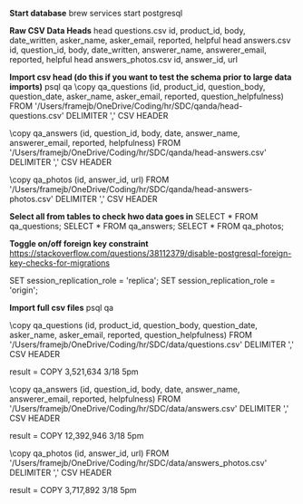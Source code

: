**Start database**
brew services start postgresql

**Raw CSV Data Heads**
head questions.csv
id, product_id, body, date_written, asker_name, asker_email, reported, helpful
head answers.csv
id, question_id, body, date_written, answerer_name, answerer_email, reported, helpful
head answers_photos.csv
id, answer_id, url

**Import csv head (do this if you want to test the schema prior to large data imports)**
psql qa
\copy qa_questions (id, product_id, question_body, question_date, asker_name, asker_email, reported, question_helpfulness) FROM '/Users/framejb/OneDrive/Coding/hr/SDC/qanda/head-questions.csv' DELIMITER ',' CSV HEADER

\copy qa_answers (id, question_id, body, date, answer_name, answerer_email, reported, helpfulness) FROM '/Users/framejb/OneDrive/Coding/hr/SDC/qanda/head-answers.csv' DELIMITER ',' CSV HEADER

\copy qa_photos (id, answer_id, url) FROM '/Users/framejb/OneDrive/Coding/hr/SDC/qanda/head-answers-photos.csv' DELIMITER ',' CSV HEADER

**Select all from tables to check hwo data goes in**
SELECT * FROM qa_questions;
SELECT * FROM qa_answers;
SELECT * FROM qa_photos;


**Toggle on/off foreign key constraint**
https://stackoverflow.com/questions/38112379/disable-postgresql-foreign-key-checks-for-migrations

SET session_replication_role = 'replica';
SET session_replication_role = 'origin';


**Import full csv files**
psql qa

\copy qa_questions (id, product_id, question_body, question_date, asker_name, asker_email, reported, question_helpfulness) FROM '/Users/framejb/OneDrive/Coding/hr/SDC/data/questions.csv' DELIMITER ',' CSV HEADER

result = COPY 3,521,634  3/18 5pm

\copy qa_answers (id, question_id, body, date, answer_name, answerer_email, reported, helpfulness) FROM '/Users/framejb/OneDrive/Coding/hr/SDC/data/answers.csv' DELIMITER ',' CSV HEADER

result = COPY 12,392,946  3/18 5pm

\copy qa_photos (id, answer_id, url) FROM '/Users/framejb/OneDrive/Coding/hr/SDC/data/answers_photos.csv' DELIMITER ',' CSV HEADER

result = COPY 3,717,892    3/18 5pm



